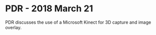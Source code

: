 # PDR - 2018 March 21
PDR discusses the use of a Microsoft Kinect for 3D capture and image overlay.
